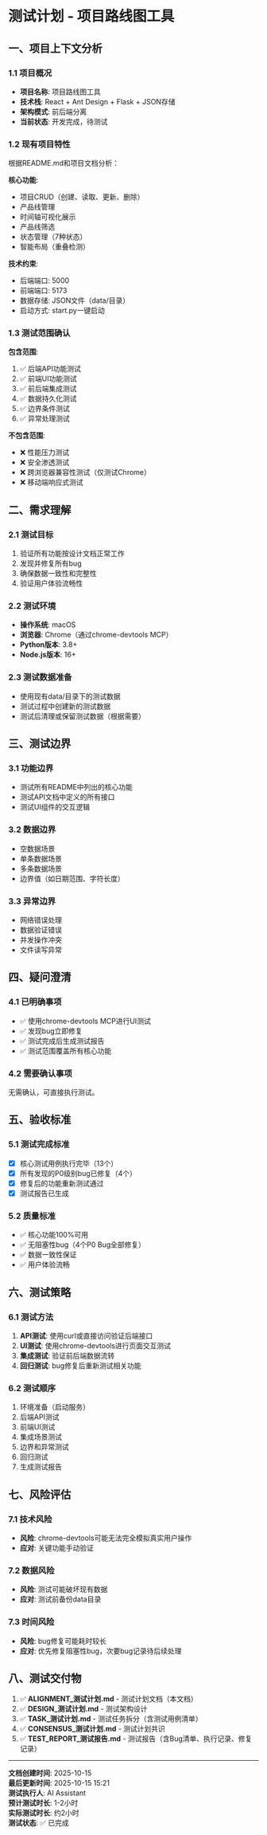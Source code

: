 # 测试计划 - 项目路线图工具

## 一、项目上下文分析

### 1.1 项目概况
- **项目名称**: 项目路线图工具
- **技术栈**: React + Ant Design + Flask + JSON存储
- **架构模式**: 前后端分离
- **当前状态**: 开发完成，待测试

### 1.2 现有项目特性
根据README.md和项目文档分析：

**核心功能**:
- 项目CRUD（创建、读取、更新、删除）
- 产品线管理
- 时间轴可视化展示
- 产品线筛选
- 状态管理（7种状态）
- 智能布局（重叠检测）

**技术约束**:
- 后端端口: 5000
- 前端端口: 5173
- 数据存储: JSON文件（data/目录）
- 启动方式: start.py一键启动

### 1.3 测试范围确认

**包含范围**:
1. ✅ 后端API功能测试
2. ✅ 前端UI功能测试
3. ✅ 前后端集成测试
4. ✅ 数据持久化测试
5. ✅ 边界条件测试
6. ✅ 异常处理测试

**不包含范围**:
- ❌ 性能压力测试
- ❌ 安全渗透测试
- ❌ 跨浏览器兼容性测试（仅测试Chrome）
- ❌ 移动端响应式测试

## 二、需求理解

### 2.1 测试目标
1. 验证所有功能按设计文档正常工作
2. 发现并修复所有bug
3. 确保数据一致性和完整性
4. 验证用户体验流畅性

### 2.2 测试环境
- **操作系统**: macOS
- **浏览器**: Chrome（通过chrome-devtools MCP）
- **Python版本**: 3.8+
- **Node.js版本**: 16+

### 2.3 测试数据准备
- 使用现有data/目录下的测试数据
- 测试过程中创建新的测试数据
- 测试后清理或保留测试数据（根据需要）

## 三、测试边界

### 3.1 功能边界
- 测试所有README中列出的核心功能
- 测试API文档中定义的所有接口
- 测试UI组件的交互逻辑

### 3.2 数据边界
- 空数据场景
- 单条数据场景
- 多条数据场景
- 边界值（如日期范围、字符长度）

### 3.3 异常边界
- 网络错误处理
- 数据验证错误
- 并发操作冲突
- 文件读写异常

## 四、疑问澄清

### 4.1 已明确事项
- ✅ 使用chrome-devtools MCP进行UI测试
- ✅ 发现bug立即修复
- ✅ 测试完成后生成测试报告
- ✅ 测试范围覆盖所有核心功能

### 4.2 需要确认事项
无需确认，可直接执行测试。

## 五、验收标准

### 5.1 测试完成标准
- [x] 核心测试用例执行完毕（13个）
- [x] 所有发现的P0级别bug已修复（4个）
- [x] 修复后的功能重新测试通过
- [x] 测试报告已生成

### 5.2 质量标准
- ✅ 核心功能100%可用
- ✅ 无阻塞性bug（4个P0 Bug全部修复）
- ✅ 数据一致性保证
- ✅ 用户体验流畅

## 六、测试策略

### 6.1 测试方法
1. **API测试**: 使用curl或直接访问验证后端接口
2. **UI测试**: 使用chrome-devtools进行页面交互测试
3. **集成测试**: 验证前后端数据流转
4. **回归测试**: bug修复后重新测试相关功能

### 6.2 测试顺序
1. 环境准备（启动服务）
2. 后端API测试
3. 前端UI测试
4. 集成场景测试
5. 边界和异常测试
6. 回归测试
7. 生成测试报告

## 七、风险评估

### 7.1 技术风险
- **风险**: chrome-devtools可能无法完全模拟真实用户操作
- **应对**: 关键功能手动验证

### 7.2 数据风险
- **风险**: 测试可能破坏现有数据
- **应对**: 测试前备份data目录

### 7.3 时间风险
- **风险**: bug修复可能耗时较长
- **应对**: 优先修复阻塞性bug，次要bug记录待后续处理

## 八、测试交付物

1. ✅ **ALIGNMENT_测试计划.md** - 测试计划文档（本文档）
2. ✅ **DESIGN_测试计划.md** - 测试架构设计
3. ✅ **TASK_测试计划.md** - 测试任务拆分（含测试用例清单）
4. ✅ **CONSENSUS_测试计划.md** - 测试计划共识
5. ✅ **TEST_REPORT_测试报告.md** - 测试报告（含Bug清单、执行记录、修复记录）

---

**文档创建时间**: 2025-10-15  
**最后更新时间**: 2025-10-15 15:21  
**测试执行人**: AI Assistant  
**预计测试时长**: 1-2小时  
**实际测试时长**: 约2小时  
**测试状态**: ✅ 已完成
